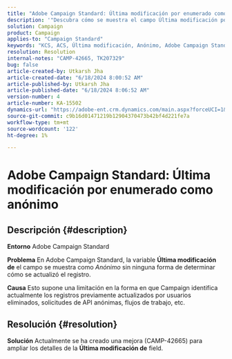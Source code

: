 ```yaml
---
title: "Adobe Campaign Standard: Última modificación por enumerado como anónimo"
description: '"Descubra cómo se muestra el campo Última modificación por como Anónimo sin ninguna forma de determinar cómo se actualizó el registro".'
solution: Campaign
product: Campaign
applies-to: "Campaign Standard"
keywords: "KCS, ACS, Última modificación, Anónimo, Adobe Campaign Standard, CAMP-42665"
resolution: Resolution
internal-notes: "CAMP-42665, TK207329"
bug: false
article-created-by: Utkarsh Jha
article-created-date: "6/18/2024 8:00:52 AM"
article-published-by: Utkarsh Jha
article-published-date: "6/18/2024 8:06:52 AM"
version-number: 4
article-number: KA-15502
dynamics-url: "https://adobe-ent.crm.dynamics.com/main.aspx?forceUCI=1&pagetype=entityrecord&etn=knowledgearticle&id=65601cde-482d-ef11-840b-6045bd06eea5"
source-git-commit: c9b16d01471219b12904370473b42bf4d221fe7a
workflow-type: tm+mt
source-wordcount: '122'
ht-degree: 1%

---
```


# Adobe Campaign Standard: Última modificación por enumerado como anónimo

## Descripción {#description}


<b>Entorno</b>
Adobe Campaign Standard

<b>Problema</b>
En Adobe Campaign Standard, la variable <b>Última modificación de</b> el campo se muestra como *Anónimo* sin ninguna forma de determinar cómo se actualizó el registro.

<b>Causa</b>
Esto supone una limitación en la forma en que Campaign identifica actualmente los registros previamente actualizados por usuarios eliminados, solicitudes de API anónimas, flujos de trabajo, etc.


## Resolución {#resolution}


<b>Solución</b>
Actualmente se ha creado una mejora (CAMP-42665) para ampliar los detalles de la <b>Última modificación de</b> field.
